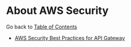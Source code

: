 # About AWS Security

Go back to [Table of Contents](/README.md)

- [AWS Security Best Practices for API Gateway](https://www.puresec.io/blog/tag/aws-security-best-practices)